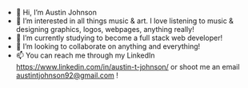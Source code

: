 - 👋 Hi, I’m Austin Johnson
- 👀 I’m interested in all things music & art. I love listening to music & designing graphics, logos, webpages, anything really!
- 🌱 I’m currently studying to become a full stack web developer!
- 💞️ I’m looking to collaborate on anything and everything!
- 📫 You can reach me through my LinkedIn https://www.linkedin.com/in/austin-t-johnson/ or shoot me an email austintjohnson92@gmail.com !

<!---
Austin-T-Johnson/Austin-T-Johnson is a ✨ special ✨ repository because its `README.md` (this file) appears on your GitHub profile.
You can click the Preview link to take a look at your changes.
--->
